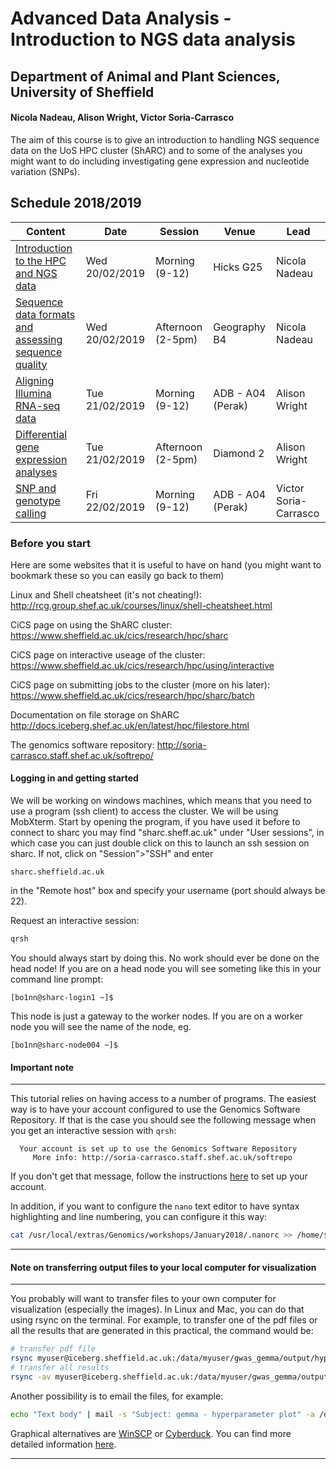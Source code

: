 # Advanced Data Analysis - Introduction to NGS data analysis
## Department of Animal and Plant Sciences, University of Sheffield
#### Nicola Nadeau, Alison Wright, Victor Soria-Carrasco

The aim of this course is to give an introduction to handling NGS sequence data on the UoS HPC cluster (ShARC) and to some of the analyses you might want to do including investigating gene expression and nucleotide variation (SNPs).


## Schedule 2018/2019

| Content | Date | Session | Venue | Lead |
| ------- | ---- | ------- | ----- | ---- |
| [Introduction to the HPC and NGS data](https://github.com/visoca/MolEcolStats-introNGSdata/blob/master/test.md) | Wed 20/02/2019 | Morning (9-12) | Hicks G25 | Nicola Nadeau |
| [Sequence data formats and assessing sequence quality](https://github.com/visoca/MolEcolStats-introNGSdata/blob/master/test.md) | Wed 20/02/2019 | Afternoon (2-5pm) | Geography B4 | Nicola Nadeau |
| [Aligning Illumina RNA-seq data](https://github.com/alielw/APS-NGS-day2-AM/blob/master/README.md) | Tue 21/02/2019  | Morning (9-12) | ADB - A04 (Perak) | Alison Wright |
| [Differential gene expression analyses](https://github.com/alielw/APS-NGS-day2-PM/blob/master/README.md) | Tue 21/02/2019  | Afternoon (2-5pm) | Diamond 2 | Alison Wright |
| [SNP and genotype calling](https://github.com/visoca/variant_calling) | Fri 22/02/2019 | Morning (9-12) | ADB - A04 (Perak) | Victor Soria-Carrasco |


### Before you start
Here are some websites that it is useful to have on hand (you might want to bookmark these so you can easily go back to them)

Linux and Shell cheatsheet (it's not cheating!): http://rcg.group.shef.ac.uk/courses/linux/shell-cheatsheet.html

CiCS page on using the ShARC cluster: https://www.sheffield.ac.uk/cics/research/hpc/sharc

CiCS page on interactive useage of the cluster: https://www.sheffield.ac.uk/cics/research/hpc/using/interactive

CiCS page on submitting jobs to the cluster (more on his later): https://www.sheffield.ac.uk/cics/research/hpc/sharc/batch

Documentation on file storage on ShARC http://docs.iceberg.shef.ac.uk/en/latest/hpc/filestore.html

The genomics software repository: http://soria-carrasco.staff.shef.ac.uk/softrepo/

#### Logging in and getting started
We will be working on windows machines, which means that you need to use a program (ssh client) to access the cluster. We will be using MobXterm. Start by opening the program, if you have used it before to connect to sharc you may find "sharc.sheff.ac.uk" under "User sessions", in which case you can just double click on this to launch an ssh session on sharc. If not, click on "Session">"SSH" and enter
```
sharc.sheffield.ac.uk
```
in the "Remote host" box and specify your username (port should always be 22).

Request an interactive session:
```bash
qrsh
```
You should always start by doing this. No work should ever be done on the head node! If you are on a head node you will see someting like this in your command line prompt:
```
[bo1nn@sharc-login1 ~]$
```
This node is just a gateway to the worker nodes. If you are on a worker node you will see the name of the node, eg.
```
[bo1nn@sharc-node004 ~]$
```
#### Important note
***
This tutorial relies on having access to a number of programs. The easiest way is to have your account configured to use the Genomics Software Repository. If that is the case you should see the following message when you get an interactive session with ```qrsh```:
```
  Your account is set up to use the Genomics Software Repository
     More info: http://soria-carrasco.staff.shef.ac.uk/softrepo
```
If you don't get that message, follow the instructions [here](http://soria-carrasco.staff.shef.ac.uk/softrepo/) to set up your account.

In addition, if you want to configure the ```nano``` text editor to have syntax highlighting and line numbering, you can configure it this way:
```bash
cat /usr/local/extras/Genomics/workshops/January2018/.nanorc >> /home/$USER/.nanorc
```
***

#### Note on transferring output files to your local computer for visualization
***
You probably will want to transfer files to your own computer for visualization (especially the images). In Linux and Mac, you can do that using rsync on the terminal. For example, to transfer one of the pdf files or all the results that are generated in this practical, the command would be: 
```bash
# transfer pdf file
rsync myuser@iceberg.sheffield.ac.uk:/data/myuser/gwas_gemma/output/hyperparameters.pdf ./
# transfer all results
rsync -av myuser@iceberg.sheffield.ac.uk:/data/myuser/gwas_gemma/output ./
```
Another possibility is to email the files, for example:
```bash
echo "Text body" | mail -s "Subject: gemma - hyperparameter plot" -a /data/myuser/gwas_gemma/output/hyperparameters.pdf your@email
```
Graphical alternatives are [WinSCP](http://dsavas.staff.shef.ac.uk/software/xconnect/winscp.html) or [Cyberduck](http://www.macupdate.com/app/mac/8392/cyberduck). You can find more detailed information [here](https://www.sheffield.ac.uk/wrgrid/using/access).

***

